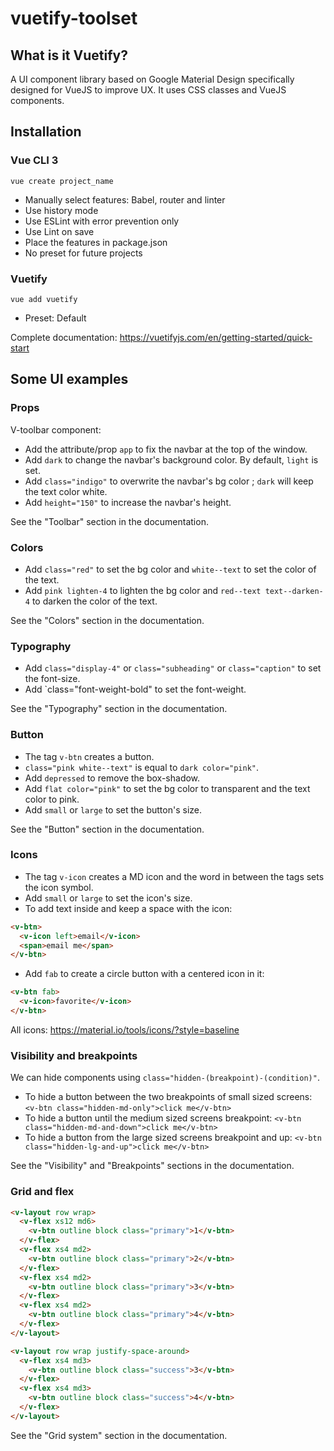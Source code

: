 # vuetify-toolset

## What is it Vuetify?

A UI component library based on Google Material Design specifically designed for VueJS to improve UX. It uses CSS classes and VueJS components.

## Installation

### Vue CLI 3

`vue create project_name`

- Manually select features: Babel, router and linter
- Use history mode
- Use ESLint with error prevention only
- Use Lint on save
- Place the features in package.json
- No preset for future projects

### Vuetify

`vue add vuetify`

- Preset: Default

Complete documentation: https://vuetifyjs.com/en/getting-started/quick-start

## Some UI examples

### Props

V-toolbar component:

- Add the attribute/prop `app` to fix the navbar at the top of the window.
- Add `dark` to change the navbar's background color. By default, `light` is set.
- Add `class="indigo"` to overwrite the navbar's bg color ; `dark` will keep the text color white.
- Add `height="150"` to increase the navbar's height.

See the "Toolbar" section in the documentation.

### Colors

- Add `class="red"` to set the bg color and `white--text` to set the color of the text.
- Add `pink lighten-4` to lighten the bg color and `red--text text--darken-4` to darken the color of the text.

See the "Colors" section in the documentation.

### Typography

- Add `class="display-4"` or `class="subheading"` or `class="caption"` to set the font-size.
- Add `class="font-weight-bold" to set the font-weight.

See the "Typography" section in the documentation.

### Button

- The tag `v-btn` creates a button.
- `class="pink white--text"` is equal to `dark color="pink"`.
- Add `depressed` to remove the box-shadow.
- Add `flat color="pink"` to set the bg color to transparent and the text color to pink.
- Add `small` or `large` to set the button's size.

See the "Button" section in the documentation.

### Icons

- The tag `v-icon` creates a MD icon and the word in between the tags sets the icon symbol.
- Add `small` or `large` to set the icon's size.
- To add text inside and keep a space with the icon:

```html
<v-btn>
  <v-icon left>email</v-icon>
  <span>email me</span>
</v-btn>
```

- Add `fab` to create a circle button with a centered icon in it:

```html
<v-btn fab>
  <v-icon>favorite</v-icon>
</v-btn>
```

All icons: https://material.io/tools/icons/?style=baseline

### Visibility and breakpoints

We can hide components using `class="hidden-(breakpoint)-(condition)"`.

- To hide a button between the two breakpoints of small sized screens: `<v-btn class="hidden-md-only">click me</v-btn>`
- To hide a button until the medium sized screens breakpoint: `<v-btn class="hidden-md-and-down">click me</v-btn>`
- To hide a button from the large sized screens breakpoint and up: `<v-btn class="hidden-lg-and-up">click me</v-btn>`

See the "Visibility" and "Breakpoints" sections in the documentation.

### Grid and flex

```html
<v-layout row wrap>
  <v-flex xs12 md6>
    <v-btn outline block class="primary">1</v-btn>
  </v-flex>
  <v-flex xs4 md2>
    <v-btn outline block class="primary">2</v-btn>
  </v-flex>
  <v-flex xs4 md2>
    <v-btn outline block class="primary">3</v-btn>
  </v-flex>
  <v-flex xs4 md2>
    <v-btn outline block class="primary">4</v-btn>
  </v-flex>
</v-layout>

<v-layout row wrap justify-space-around>
  <v-flex xs4 md3>
    <v-btn outline block class="success">3</v-btn>
  </v-flex>
  <v-flex xs4 md3>
    <v-btn outline block class="success">4</v-btn>
  </v-flex>
</v-layout>
```

See the "Grid system" section in the documentation.
